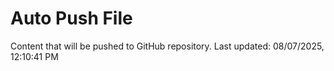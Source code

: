 # Auto Push File

Content that will be pushed to GitHub repository.
Last updated: 08/07/2025, 12:10:41 PM
